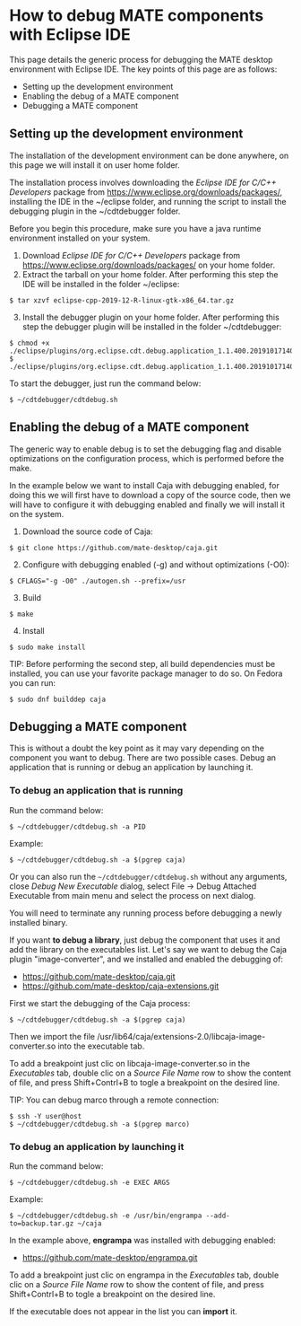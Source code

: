 # How to debug MATE components with Eclipse IDE

This page details the generic process for debugging the MATE desktop environment with Eclipse IDE.
The key points of this page are as follows:

- Setting up the development environment
- Enabling the debug of a MATE component
- Debugging a MATE component

## Setting up the development environment

The installation of the development environment can be done anywhere, on this page we will install it on user home folder.

The installation process involves downloading the *Eclipse IDE for C/C++ Developers* package from https://www.eclipse.org/downloads/packages/, installing the IDE in the ~/eclipse folder, and running the script to install the debugging plugin in the ~/cdtdebugger folder.

Before you begin this procedure, make sure you have a java runtime environment installed on your system.

1. Download *Eclipse IDE for C/C++ Developers* package from https://www.eclipse.org/downloads/packages/ on your home folder.
2. Extract the tarball on your home folder. After performing this step the IDE will be installed in the folder ~/eclipse:
```
$ tar xzvf eclipse-cpp-2019-12-R-linux-gtk-x86_64.tar.gz
```
3. Install the debugger plugin on your home folder. After performing this step the debugger plugin will be installed in the folder ~/cdtdebugger:
```
$ chmod +x ./eclipse/plugins/org.eclipse.cdt.debug.application_1.1.400.201910171407/scripts/install.sh
$ ./eclipse/plugins/org.eclipse.cdt.debug.application_1.1.400.201910171407/scripts/install.sh
```

To start the debugger, just run the command below:

```
$ ~/cdtdebugger/cdtdebug.sh 
```

## Enabling the debug of a MATE component

The generic way to enable debug is to set the debugging flag and disable optimizations on the configuration process, which is performed before the make.

In the example below we want to install Caja with debugging enabled, for doing this we will first have to download a copy of the source code, then we will have to configure it with debugging enabled and finally we will install it on the system.

1. Download the source code of Caja:
```
$ git clone https://github.com/mate-desktop/caja.git
```
2. Configure with debugging enabled (-g) and without optimizations (-O0):
```
$ CFLAGS="-g -O0" ./autogen.sh --prefix=/usr
```
3. Build
```
$ make
```
4. Install
```
$ sudo make install
```
TIP: Before performing the second step, all build dependencies must be installed, you can use your favorite package manager to do so. On Fedora you can run:
```
$ sudo dnf builddep caja
```

## Debugging a MATE component

This is without a doubt the key point as it may vary depending on the component you want to debug. There are two possible cases. Debug an application that is running or debug an application by launching it.

### To debug an application that is running
Run the command below:
```
$ ~/cdtdebugger/cdtdebug.sh -a PID
```
Example:
```
$ ~/cdtdebugger/cdtdebug.sh -a $(pgrep caja)
```
Or you can also run the `~/cdtdebugger/cdtdebug.sh` without any arguments, close *Debug New Executable* dialog, select File -> Debug Attached Executable from main menu and select the process on next dialog.

You will need to terminate any running process before debugging a newly installed binary.

If you want **to debug a library**, just debug the component that uses it and add the library on the executables list. Let's say we want to debug the Caja plugin "image-converter", and we installed and enabled the debugging of:

- https://github.com/mate-desktop/caja.git
- https://github.com/mate-desktop/caja-extensions.git

First we start the debugging of the Caja process:
```
$ ~/cdtdebugger/cdtdebug.sh -a $(pgrep caja)
```
Then we import the file /usr/lib64/caja/extensions-2.0/libcaja-image-converter.so into the executable tab.

To add a breakpoint just clic on libcaja-image-converter.so in the *Executables* tab, double clic on a *Source File Name* row to show the content of file, and press Shift+Contrl+B to togle a breakpoint on the desired line.

TIP: You can debug marco through a remote connection:
```
$ ssh -Y user@host
$ ~/cdtdebugger/cdtdebug.sh -a $(pgrep marco)
```

### To debug an application by launching it
Run the command below:
```
$ ~/cdtdebugger/cdtdebug.sh -e EXEC ARGS
```
Example:
```
$ ~/cdtdebugger/cdtdebug.sh -e /usr/bin/engrampa --add-to=backup.tar.gz ~/caja
```
In the example above, **engrampa** was installed with debugging enabled:

- https://github.com/mate-desktop/engrampa.git

To add a breakpoint just clic on engrampa in the *Executables* tab, double clic on a *Source File Name* row to show the content of file, and press Shift+Contrl+B to togle a breakpoint on the desired line.

If the executable does not appear in the list you can **import** it.
